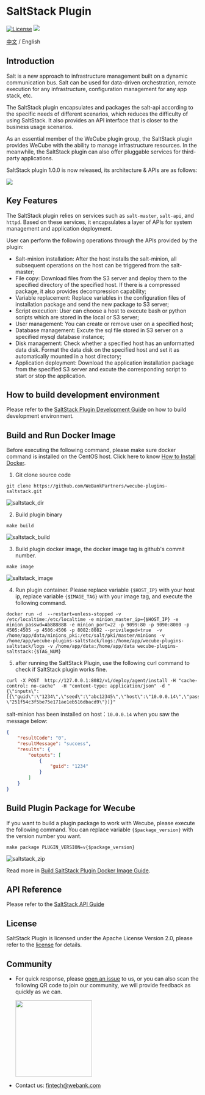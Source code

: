# SaltStack Plugin

[![License](https://img.shields.io/badge/License-Apache%202.0-blue.svg)](https://opensource.org/licenses/Apache-2.0)
![](https://img.shields.io/badge/language-golang-orang.svg)
 
[中文](README.md) / English

## Introduction

Salt is a new approach to infrastructure management built on a dynamic communication bus. Salt can be used for data-driven orchestration, remote execution for any infrastructure, configuration management for any app stack, etc.

The SaltStack plugin encapsulates and packages the salt-api according to the specific needs of different scenarios, which reduces the difficulty of using SaltStack. It also provides an API interface that is closer to the business usage scenarios.

As an essential member of the WeCube plugin group, the SaltStack plugin provides WeCube with the ability to manage infrastructure resources. In the meanwhile, the SaltStack plugin can also offer pluggable services for third-party applications.

SaltStack plugin 1.0.0 is now released, its architecture & APIs are as follows:

<img src="./docs/images/architecture_en.png" /> 

## Key Features

The SaltStack plugin relies on services such as `salt-master`, `salt-api`, and `httpd`. Based on these services, it encapsulates a layer of APIs for system management and application deployment.

User can perform the following operations through the APIs provided by the plugin:

- Salt-minion installation: After the host installs the salt-minion, all subsequent operations on the host can be triggered from the salt-master;
- File copy: Download files from the S3 server and deploy them to the specified directory of the specified host. If there is a compressed package, it also provides decompression capability;
- Variable replacement: Replace variables in the configuration files of installation package and send the new package to S3 server;
- Script execution: User can choose a host to execute bash or python scripts which are stored in the local or S3 server;
- User management: You can create or remove user on a specified host;
- Database management: Excute the sql file stored in S3 server on a specified mysql database instance;
- Disk management: Check whether a specified host has an unformatted data disk. Format the data disk on the specified host and set it as automatically mounted in a host directory;
- Application deployment: Download the application installation package from the specified S3 server and excute the corresponding script to start or stop the application.

## How to build development environment

Please refer to the [SaltStack Plugin Development Guide](docs/compile/wecube-plugins-saltstack_build_dev_env_en.md) on how to build development environment.

## Build and Run Docker Image

Before executing the following command, please make sure docker command is installed on the CentOS host. Click here to know [How to Install Docker](https://docs.docker.com/install/linux/docker-ce/centos/).

1. Git clone source code 

```shell script
git clone https://github.com/WeBankPartners/wecube-plugins-saltstack.git
```

![saltstack_dir](docs/compile/images/saltstack_dir.png)

2. Build plugin binary

```shell script
make build 
```

![saltstack_build](docs/compile/images/saltstack_build.png)

3. Build plugin docker image, the docker image tag is github's commit number.

```shell script
make image
```

![saltstack_image](docs/compile/images/saltstack_image.png)

4. Run plugin container. Please replace variable `{$HOST_IP}` with your host ip, replace variable `{$IMAGE_TAG}` with your image tag, and execute the following command.

```shell script
docker run -d  --restart=unless-stopped -v /etc/localtime:/etc/localtime -e minion_master_ip={$HOST_IP} -e minion_passwd=Ab888888 -e minion_port=22 -p 9099:80 -p 9090:8080 -p 4505:4505 -p 4506:4506 -p 8082:8082 --privileged=true  -v /home/app/data/minions_pki:/etc/salt/pki/master/minions -v /home/app/wecube-plugins-saltstack/logs:/home/app/wecube-plugins-saltstack/logs -v /home/app/data:/home/app/data wecube-plugins-saltstack:{$TAG_NUM}
```

5. after running the SaltStack Plugin, use the following curl command to check if SaltStack plugin works fine. 

```shell script
curl -X POST  http://127.0.0.1:8082/v1/deploy/agent/install -H "cache-control: no-cache"  -H "content-type: application/json" -d "{\"inputs\":[{\"guid\":\"1234\",\"seed\":\"abc12345\",\"host\":\"10.0.0.14\",\"password\": \"251f54c3f5be75e171ae1eb516dbacd9\"}]}"
```

salt-minion has been installed on host：`10.0.0.14` when you saw the message below:

```json
{
    "resultCode": "0",
    "resultMessage": "success",
    "results": {
        "outputs": [
            {
                "guid": "1234"
            }
        ]
    }
}
```

## Build Plugin Package for Wecube

If you want to build a plugin package to work with Wecube, please execute the following command. You can replace variable `{$package_version}` with the version number you want.

```shell script
make package PLUGIN_VERSION=v{$package_version}
```

![saltstack_zip](docs/compile/images/saltstack_zip.png)

Read more in [Build SaltStack Plugin Docker Image Guide](docs/compile/wecube-plugins-saltstack_compile_guide_en.md).

## API Reference

Please refer to the [SaltStack API Guide](docs/api/wecube_plugins_saltstack_api_guide_en.md)

## License

SaltStack Plugin is licensed under the Apache License Version 2.0, please refer to the [license](http://www.apache.org/licenses/LICENSE-2.0) for details.


## Community

- For quick response, please [open an issue](https://github.com/WeBankPartners/wecube-plugins-saltstack/issues/new/choose) to us, or you can also scan the following QR code to join our community, we will provide feedback as quickly as we can.

  <div align="left">
  <img src="docs/images/wecube_qr_code.png"  height="200" width="200">
  </div>

- Contact us: fintech@webank.com
